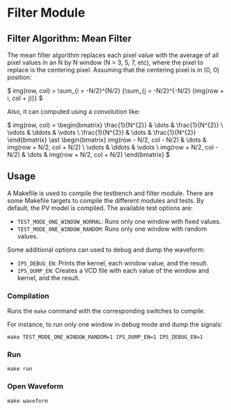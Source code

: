 # **Filter Module**

## **Filter Algorithm: Mean Filter**
The mean filter algorithm replaces each pixel value with the average of all
pixel values in an N by N window (N = 3, 5, 7, etc), where the pixel to
replace is the centering pixel. Assuming that the centering pixel is in (0, 0)
position:

$
img(row, col) = \sum_{i = -N/2}^{N/2} {\sum_{j = -N/2}^{-N/2} {img(row + i, col + j)}}
$

Also, it can computed using a convolution like:

$
img(row, col) = \begin{bmatrix}
  \frac{1}{N^{2}} & \dots  & \frac{1}{N^{2}} \\
  \vdots          & \ddots & \vdots          \\
  \frac{1}{N^{2}} & \dots  & \frac{1}{N^{2}}
\end{bmatrix}
\ast
\begin{bmatrix}
  img(row - N/2, col - N/2) & \dots  & img(row + N/2, col + N/2) \\
  \vdots                    & \ddots & \vdots                     \\
  img(row + N/2, col - N/2) & \dots  & img(row + N/2, col + N/2)
\end{bmatrix}
$


## **Usage**

A Makefile is used to compile the testbench and filter module. There are some
Makefile targets to compile the different modules and tests. By default, the
PV model is compiled. The available test options are:

* `TEST_MODE_ONE_WINDOW_NORMAL`: Runs only one window with fixed values.
* `TEST_MODE_ONE_WINDOW_RANDOM`: Runs only one window with random values.

Some additional options can used to debug and dump the waveform:

* `IPS_DEBUG_EN`: Prints the kernel, each window value, and the result.
* `IPS_DUMP_EN`: Creates a VCD file with each value of the window and kernel,
 and the result.

### **Compilation**
Runs the `make` command with the corresponding switches to compile.

For instance, to run only one window in debug mode and dump the signals:

```shell
make TEST_MODE_ONE_WINDOW_RANDOM=1 IPS_DUMP_EN=1 IPS_DEBUG_EN=1
```

### **Run**

```shell
make run
```

### **Open Waveform**
```shell
make waveform
```
